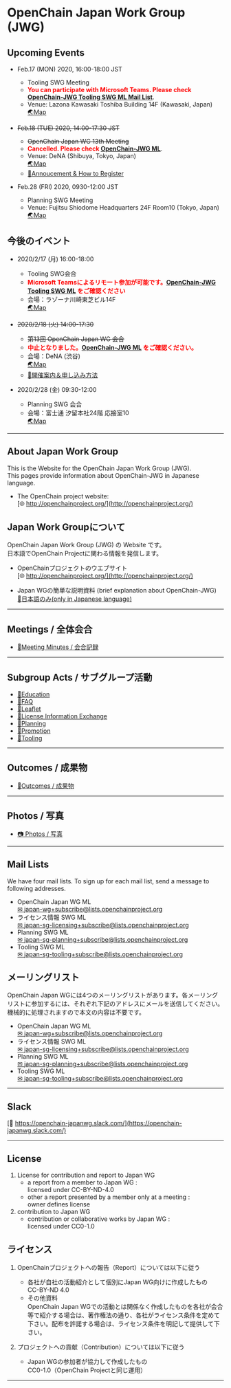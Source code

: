 # OpenChain Japan Work Group (JWG)

## Upcoming Events

- Feb.17 (MON) 2020, 16:00-18:00 JST
  - Tooling SWG Meeting
  - **<span style="color: red;">You can participate with Microsoft Teams. Please check [OpenChain-JWG Tooling SWG ML Mail List](https://lists.openchainproject.org/g/japan-sg-tooling)</span>**.  
  - Venue: Lazona Kawasaki Toshiba Building 14F (Kawasaki, Japan)  
    [&#x1f30f;Map](https://www.toshiba.co.jp/about/location/index_j.htm#KAWASAKI)

- ~~Feb.18 (TUE) 2020, 14:00-17:30 JST~~
  - ~~OpenChain Japan WG 13th Meeting~~
  - **<span style="color: red;">Cancelled. Please check [OpenChain-JWG ML](https://lists.openchainproject.org/g/japan-wg)</span>**.  
  - Venue: DeNA (Shibuya, Tokyo, Japan)  
    [&#x1f30f;Map](https://dena.com/intl/contact#contact-map)
  - [&#x1f4dd;Annoucement & How to Register](https://wiki.linuxfoundation.org/_media/openchain/openchainjapanwg_13th_announce.pdf)  

- Feb.28 (FRI) 2020, 0930-12:00 JST
  - Planning SWG Meeting
  - Venue: Fujitsu Shiodome Headquarters 24F Room10 (Tokyo, Japan)  
    [&#x1f30f;Map](https://www.fujitsu.com/global/about/corporate/locations/worldlocation/japan/about-headquarters.html)

## 今後のイベント

- 2020/2/17 (月) 16:00-18:00
  - Tooling SWG会合
  - **<span style="color: red;">Microsoft Teamsによるリモート参加が可能です。[OpenChain-JWG Tooling SWG ML](https://lists.openchainproject.org/g/japan-sg-tooling) をご確認ください</span>**  
  - 会場：ラゾーナ川崎東芝ビル14F  
    [&#x1f30f;Map](https://www.toshiba.co.jp/about/location/index_j.htm#KAWASAKI)

- ~~2020/2/18 (火) 14:00-17:30~~
  - ~~第13回 OpenChain Japan WG 会合~~
  - **<span style="color: red;">中止となりました。[OpenChain-JWG ML](https://lists.openchainproject.org/g/japan-wg) をご確認ください。</span>**  
  - 会場：DeNA (渋谷)  
    [&#x1f30f;Map](https://dena.com/intl/contact#contact-map)
  - [&#x1f4dd;開催案内＆申し込み方法](https://wiki.linuxfoundation.org/_media/openchain/openchainjapanwg_13th_announce.pdf)

- 2020/2/28 (金) 09:30-12:00
  - Planning SWG 会合
  - 会場：富士通 汐留本社24階 応接室10  
    [&#x1f30f;Map](https://www.fujitsu.com/global/about/corporate/locations/worldlocation/japan/about-headquarters.html)

---

## About Japan Work Group

This is the Website for the OpenChain Japan Work Group (JWG).  
This pages provide information about OpenChain-JWG in Japanese language.

- The OpenChain project website:  
[&#x1f310; http://openchainproject.org/](http://openchainproject.org/)

## Japan Work Groupについて

OpenChain Japan Work Group (JWG) の Website です。  
日本語でOpenChain Projectに関わる情報を発信します。

- OpenChainプロジェクトのウエブサイト  
[&#x1f310; http://openchainproject.org/](http://openchainproject.org/)

- Japan WGの簡単な説明資料 (brief explanation about OpenChain-JWG)  
[&#x1f4c3;日本語のみ(only in Japanese language)](https://github.com/OpenChain-Project/Onboarding-JWG/blob/master/About_Japan-wg/About_JapanWG.md)

---

## Meetings / 全体会合

- [&#x1f4c2;Meeting Minutes / 会合記録](meetings)

---

## Subgroup Acts / サブグループ活動

- [&#x1f4c2;Education](subgroups/education)
- [&#x1f4c2;FAQ](subgroups/faq)
- [&#x1f4c2;Leaflet](subgroups/leaflet)
- [&#x1f4c2;License Information Exchange](subgroups/licenseInfo)
- [&#x1f4c2;Planning](subgroups/planning)
- [&#x1f4c2;Promotion](subgroups/promotion)
- [&#x1f4c2;Tooling](subgroups/tooling)

---

## Outcomes / 成果物

- [&#x1f4c2;Outcomes / 成果物](outcomes)

---

## Photos / 写真

- [&#x1f4f7; Photos / 写真](photos)

---

## Mail Lists

We have four mail lists. To sign up for each mail list, send a message to following addresses.

- OpenChain Japan WG ML  
[&#x2709; japan-wg+subscribe@lists.openchainproject.org](mailto:japan-wg+subscribe@lists.openchainproject.org)
- ライセンス情報 SWG ML  
[&#x2709; japan-sg-licensing+subscribe@lists.openchainproject.org](mailto:japan-sg-licensing+subscribe@lists.openchainproject.org)
- Planning SWG ML  
[&#x2709; japan-sg-planning+subscribe@lists.openchainproject.org](mailto:japan-sg-planning+subscribe@lists.openchainproject.org)
- Tooling SWG ML  
[&#x2709; japan-sg-tooling+subscribe@lists.openchainproject.org](mailto:japan-sg-tooling+subscribe@lists.openchainproject.org)

## メーリングリスト

OpenChain Japan WGには4つのメーリングリストがあります。各メーリングリストに参加するには、それぞれ下記のアドレスにメールを送信してください。機械的に処理されますので本文の内容は不要です。

- OpenChain Japan WG ML  
[&#x2709; japan-wg+subscribe@lists.openchainproject.org](mailto:japan-wg+subscribe@lists.openchainproject.org)
- ライセンス情報 SWG ML  
[&#x2709; japan-sg-licensing+subscribe@lists.openchainproject.org](mailto:japan-sg-licensing+subscribe@lists.openchainproject.org)
- Planning SWG ML  
[&#x2709; japan-sg-planning+subscribe@lists.openchainproject.org](mailto:japan-sg-planning+subscribe@lists.openchainproject.org)
- Tooling SWG ML  
[&#x2709; japan-sg-tooling+subscribe@lists.openchainproject.org](mailto:japan-sg-tooling+subscribe@lists.openchainproject.org)

---

## Slack

[&#x1f4ac; https://openchain-japanwg.slack.com/](https://openchain-japanwg.slack.com/)

---

## License

1. License for contribution and report to Japan WG
   - a report from a member to Japan WG :  
   licensed under CC-BY-ND-4.0
   - other a report presented by a member only at a meeting :  
   owner defines license
2. contribution to Japan WG
   - contribution or collaborative works by Japan WG :  
   licensed under CC0-1.0

## ライセンス

1. OpenChainプロジェクトへの報告（Report）については以下に従う  
   - 各社が自社の活動紹介として個別にJapan WG向けに作成したもの  
   CC-BY-ND 4.0
   - その他資料  
   OpenChain Japan WGでの活動とは関係なく作成したものを各社が会合等で紹介する場合は、著作権法の通り、各社がライセンス条件を定めて下さい。配布を許諾する場合は、ライセンス条件を明記して提供して下さい。

1. プロジェクトへの貢献（Contribution）については以下に従う  
   - Japan WGの参加者が協力して作成したもの  
   CC0-1.0（OpenChain Projectと同じ運用）

---
